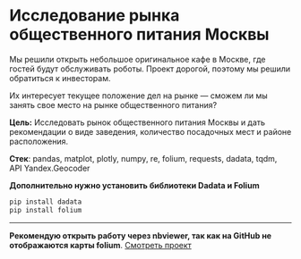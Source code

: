 # Исследование рынка общественного питания Москвы

Мы решили открыть небольшое оригинальное кафе в Москве, где гостей будут обслуживать роботы. Проект дорогой, поэтому мы решили обратиться к инвесторам.

Их интересует текущее положение дел на рынке — сможем ли мы занять свое место на рынке общественного питания?

**Цель:** Исследовать рынок общественного питания Москвы и дать рекомендации о виде заведения, количество посадочных мест и районе расположения.

**Стек**: pandas, matplot, plotly, numpy, re, folium, requests, dadata, tqdm, API Yandex.Geocoder

**Дополнительно нужно установить библиотеки Dadata и Folium**

```python
pip install dadata
pip install folium
```
---
**Рекомендую открыть работу через nbviewer, так как на GitHub не отображаются карты folium**.
[Смотреть проект](https://nbviewer.jupyter.org/github/arsBadoyan/practicumProjects/blob/main/market_research/market_research.ipynb)
